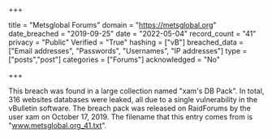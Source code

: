 +++

title = "Metsglobal Forums"
domain = "https://metsglobal.org"
date_breached = "2019-09-25"
date = "2022-05-04"
record_count = "41"
privacy = "Public"
Verified = "True"
hashing = ["vB"]
breached_data = ["Email addresses", "Passwords", "Usernames", "IP addresses"]
type = ["posts","post"]
categories = ["Forums"]
acknowledged = "No"


+++


This breach was found in a large collection named "xam's DB Pack". In total, 316 websites databases were leaked, all due to a single vulnerability in the vBulletin software. The breach pack was released on RaidForums by the user xam on October 17, 2019. The filename that this entry comes from is "www.metsglobal.org_41.txt".

